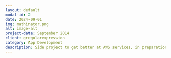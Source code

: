 ```yaml
---
layout: default
modal-id: 2
date: 2024-09-01
img: mathinator.png
alt: image-alt
project-date: September 2014
client: gregularexpression
category: App Development
description: Side project to get better at AWS services, in preparation for the AWS Solutions Architect - Associate certification.  See it <a href="https://mathinator.gregularexpression.com" target="_new">here</a>.  Source of the idea <a href="https://www.youtube.com/watch?v=7m_q1ldzw0U" target="_new">was this</a>.
---
```

